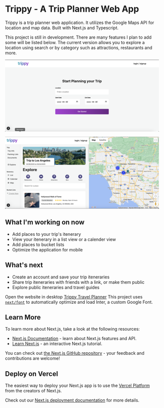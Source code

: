 # Trippy - A Trip Planner Web App

Trippy is a trip planner web application. It utilizes the Google Maps API for location and map data. Built with Next.js and Typescript.

This project is still in development. There are many features I plan to add some will be listed below. The current version allows you to explore a location using search or by category such as attractions, restaurants and more.

![start trip](public/images/readme-img1.png)

![explore page](public/images/readme-img2.png)

## What I'm working on now
- Add places to your trip's itenerary
- View your itenerary in a list view or a calender view
- Add places to bucket lists
- Optimize the application for mobile

## What's next
- Create an account and save your trip iteneraries
- Share trip iteneraries with friends with a link, or make them public
- Explore public iteneraries and travel guides

Open the website in desktop [Trippy Travel Planner](#) 
This project uses [`next/font`](https://nextjs.org/docs/basic-features/font-optimization) to automatically optimize and load Inter, a custom Google Font.

## Learn More

To learn more about Next.js, take a look at the following resources:

- [Next.js Documentation](https://nextjs.org/docs) - learn about Next.js features and API.
- [Learn Next.js](https://nextjs.org/learn) - an interactive Next.js tutorial.

You can check out [the Next.js GitHub repository](https://github.com/vercel/next.js/) - your feedback and contributions are welcome!

## Deploy on Vercel

The easiest way to deploy your Next.js app is to use the [Vercel Platform](https://vercel.com/new?utm_medium=default-template&filter=next.js&utm_source=create-next-app&utm_campaign=create-next-app-readme) from the creators of Next.js.

Check out our [Next.js deployment documentation](https://nextjs.org/docs/deployment) for more details.
